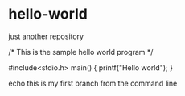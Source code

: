 # hello-world
just another repository

/* This is the sample hello world program */

#include<stdio.h>
main()
{
printf("Hello world");
}

echo this is my first branch from the command line
